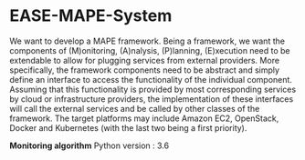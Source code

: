 # EASE-MAPE-System

We want to develop a MAPE framework. Being a framework, we want the components of (M)onitoring, (A)nalysis, (P)lanning, (E)xecution need to be extendable to allow for plugging services from external providers. More specifically, the framework components need to be abstract and simply define an interface to access the functionality of the individual component. Assuming that this functionality is provided by most corresponding services by cloud or infrastructure providers, the implementation of these interfaces will call the external services and be called by other classes of the framework. The target platforms may include Amazon EC2, OpenStack, Docker and Kubernetes (with the last two being a first priority).

**Monitoring algorithm**
Python version : 3.6

